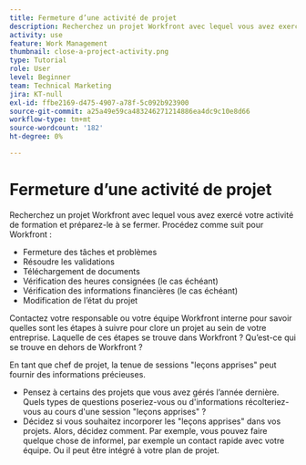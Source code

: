 ```yaml
---
title: Fermeture d’une activité de projet
description: Recherchez un projet Workfront avec lequel vous avez exercé votre activité de formation et préparez-le à se fermer.
activity: use
feature: Work Management
thumbnail: close-a-project-activity.png
type: Tutorial
role: User
level: Beginner
team: Technical Marketing
jira: KT-null
exl-id: ffbe2169-d475-4907-a78f-5c092b923900
source-git-commit: a25a49e59ca483246271214886ea4dc9c10e8d66
workflow-type: tm+mt
source-wordcount: '182'
ht-degree: 0%

---
```


# Fermeture d’une activité de projet

Recherchez un projet Workfront avec lequel vous avez exercé votre activité de formation et préparez-le à se fermer. Procédez comme suit pour Workfront :

* Fermeture des tâches et problèmes
* Résoudre les validations
* Téléchargement de documents
* Vérification des heures consignées (le cas échéant)
* Vérification des informations financières (le cas échéant)
* Modification de l’état du projet

Contactez votre responsable ou votre équipe Workfront interne pour savoir quelles sont les étapes à suivre pour clore un projet au sein de votre entreprise. Laquelle de ces étapes se trouve dans Workfront ? Qu’est-ce qui se trouve en dehors de Workfront ?

En tant que chef de projet, la tenue de sessions &quot;leçons apprises&quot; peut fournir des informations précieuses.

* Pensez à certains des projets que vous avez gérés l’année dernière. Quels types de questions poseriez-vous ou d&#39;informations récolteriez-vous au cours d&#39;une session &quot;leçons apprises&quot; ?
* Décidez si vous souhaitez incorporer les &quot;leçons apprises&quot; dans vos projets. Alors, décidez comment. Par exemple, vous pouvez faire quelque chose de informel, par exemple un contact rapide avec votre équipe. Ou il peut être intégré à votre plan de projet.
